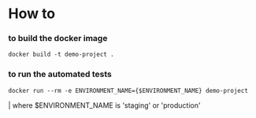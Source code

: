 # How to

### to build the docker image
`docker build -t demo-project .
`

### to run the automated tests
`docker run --rm -e ENVIRONMENT_NAME={$ENVIRONMENT_NAME} demo-project`

| where $ENVIRONMENT_NAME is 'staging' or 'production'


